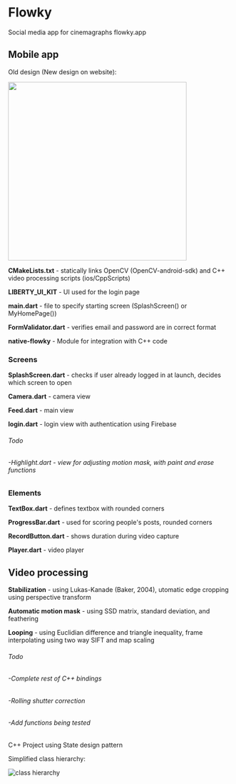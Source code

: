 # Flowky
Social media app for cinemagraphs
flowky.app

## Mobile app
Old design (New design on website):

<img src="https://i.postimg.cc/tRvDh6Pj/ezgif-com-video-to-gif.gif" width="400">

**CMakeLists.txt** - statically links OpenCV (OpenCV-android-sdk) and C++ video processing scripts (ios/CppScripts)

**LIBERTY_UI_KIT** - UI used for the login page

**main.dart** - file to specify starting screen (SplashScreen() or MyHomePage())

**FormValidator.dart** - verifies email and password are in correct format

**native-flowky** - Module for integration with C++ code


### Screens

**SplashScreen.dart** - checks if user already logged in at launch, decides which screen to open

**Camera.dart** - camera view

**Feed.dart** - main view

**login.dart** - login view with authentication using Firebase

###### *Todo*

###### *-Highlight.dart - view for adjusting motion mask, with paint and erase functions*


### Elements

**TextBox.dart** - defines textbox with rounded corners

**ProgressBar.dart** - used for scoring people's posts, rounded corners

**RecordButton.dart** - shows duration during video capture

**Player.dart** - video player



## Video processing

**Stabilization** - using Lukas-Kanade (Baker, 2004), utomatic edge cropping using perspective transform

**Automatic motion mask** - using SSD matrix, standard deviation, and feathering

**Looping** - using Euclidian difference and triangle inequality, frame interpolating using two way SIFT and map scaling

###### *Todo*

###### *-Complete rest of C++ bindings*

###### *-Rolling shutter correction*

###### *-Add functions being tested*


C++ Project using State design pattern

Simplified class hierarchy:

![class hierarchy](https://i.postimg.cc/FRQdkjvZ/Capture.png)
